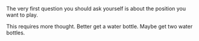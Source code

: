 The very first question you should ask yourself is about the position you want to play.

This requires more thought.  Better get a water bottle.  Maybe get two water bottles.
